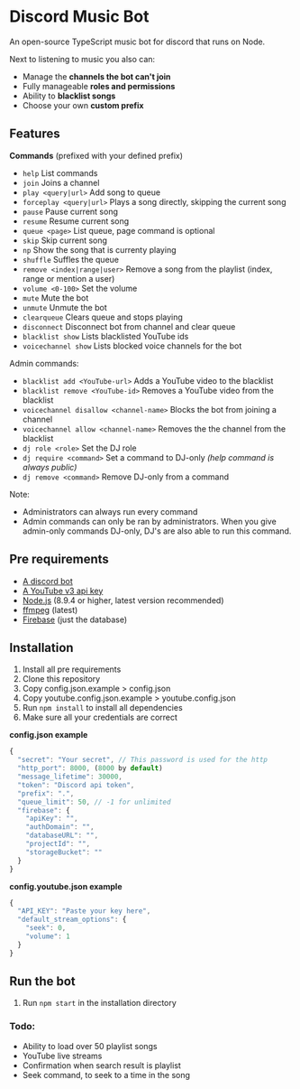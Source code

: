 # Discord Music Bot
An open-source TypeScript music bot for discord that runs on Node.

Next to listening to music you also can:
* Manage the **channels the bot can't join**
* Fully manageable **roles and permissions**
* Ability to **blacklist songs**
* Choose your own **custom prefix**

## Features
__Commands__ (prefixed with your defined prefix)
* `help` List commands
* `join` Joins a channel
* `play <query|url>` Add song to queue
* `forceplay <query|url>` Plays a song directly, skipping the current song
* `pause` Pause current song
* `resume` Resume current song
* `queue <page>` List queue, page command is optional
* `skip` Skip current song
* `np` Show the song that is currenty playing
* `shuffle` Suffles the queue
* `remove <index|range|user>` Remove a song from the playlist (index, range or mention a user)
* `volume <0-100>` Set the volume
* `mute` Mute the bot
* `unmute` Unmute the bot
* `clearqueue` Clears queue and stops playing
* `disconnect` Disconnect bot from channel and clear queue
* `blacklist show` Lists blacklisted YouTube ids
* `voicechannel show` Lists blocked voice channels for the bot

Admin commands:
* `blacklist add <YouTube-url>` Adds a YouTube video to the blacklist
* `blacklist remove <YouTube-id>` Removes a YouTube video from the blacklist
* `voicechannel disallow <channel-name>` Blocks the bot from joining a channel
* `voicechannel allow <channel-name>` Removes the the channel from the blacklist
* `dj role <role>` Set the DJ role
* `dj require <command>` Set a command to DJ-only *(help command is always public)*
* `dj remove <command>` Remove DJ-only from a command

Note:
* Administrators can always run every command
* Admin commands can only be ran by administrators. When you give admin-only commands DJ-only, DJ's are also able to run this command.

## Pre requirements

* [A discord bot](https://discordapp.com/developers/applications/me)
* [A YouTube v3 api key](https://developers.google.com/youtube/v3/getting-started)
* [Node.js](https://nodejs.org) (8.9.4 or higher, latest version recommended)
* [ffmpeg](https://www.ffmpeg.org/) (latest)
* [Firebase](https://console.firebase.google.com/u/0/) (just the database)

## Installation
1. Install all pre requirements
2. Clone this repository
3. Copy config.json.example > config.json
4. Copy youtube.config.json.example > youtube.config.json
5. Run `npm install` to install all dependencies
6. Make sure all your credentials are correct

__config.json example__
```javascript
{
  "secret": "Your secret", // This password is used for the http
  "http_port": 8000, (8000 by default)
  "message_lifetime": 30000,
  "token": "Discord api token",
  "prefix": ".",
  "queue_limit": 50, // -1 for unlimited
  "firebase": {
    "apiKey": "",
    "authDomain": "",
    "databaseURL": "",
    "projectId": "",
    "storageBucket": ""
  }
}
```

__config.youtube.json example__
```javascript
{
  "API_KEY": "Paste your key here",
  "default_stream_options": {
    "seek": 0,
    "volume": 1
  }
}
```

## Run the bot
1. Run `npm start` in the installation directory

### Todo:

* Ability to load over 50 playlist songs
* YouTube live streams
* Confirmation when search result is playlist
* Seek command, to seek to a time in the song
